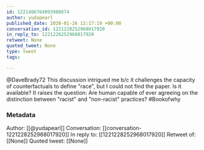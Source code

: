 ```yaml
---
id: 1221406764093980674
author: yudapearl
published_date: 2020-01-26 12:17:19 +00:00
conversation_id: 1221228252968017920
in_reply_to: 1221228252968017920
retweet: None
quoted_tweet: None
type: tweet
tags:

---
```


@DaveBrady72 This discussion intrigued me b/c it challenges the capacity of counterfactuals to define "race", but I could not find the paper. Is it available? It raises the question: Are human capable of ever agreeing on the distinction between "racist"
and "non-racist" practices? #Bookofwhy

### Metadata

Author: [[@yudapearl]]
Conversation: [[conversation-1221228252968017920]]
In reply to: [[1221228252968017920]]
Retweet of: [[None]]
Quoted tweet: [[None]]
